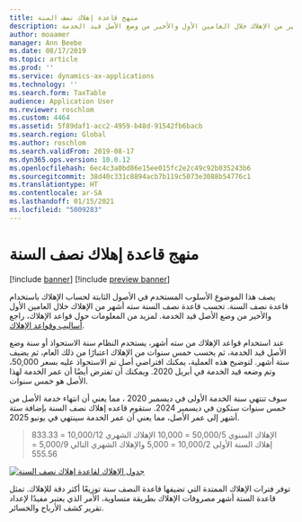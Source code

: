 ```yaml
---
title: منهج قاعدة إهلاك نصف السنة
description: يصف هذا الموضوع الأسلوب الذي تستخدمه الأصول الثابتة لحساب الإهلاك باستخدام قاعدة نصف السنة، والذي يحسب سته أشهر من الإهلاك خلال العامين الأول والأخير من وضع الأصل قيد الخدمة.
author: moaamer
manager: Ann Beebe
ms.date: 08/17/2019
ms.topic: article
ms.prod: ''
ms.service: dynamics-ax-applications
ms.technology: ''
ms.search.form: TaxTable
audience: Application User
ms.reviewer: roschlom
ms.custom: 4464
ms.assetid: 5f89daf1-acc2-4959-b48d-91542fb6bacb
ms.search.region: Global
ms.author: roschlom
ms.search.validFrom: 2019-08-17
ms.dyn365.ops.version: 10.0.12
ms.openlocfilehash: 6ec4c3a0bd86e15ee015fc2e2c49c92b035243b6
ms.sourcegitcommit: 38d40c331c8894acb7b119c5073e3088b54776c1
ms.translationtype: HT
ms.contentlocale: ar-SA
ms.lasthandoff: 01/15/2021
ms.locfileid: "5009283"
---
```

# <a name="half-year-depreciation-convention-methodology"></a>منهج قاعدة إهلاك نصف السنة

[!include [banner](../includes/banner.md)]
[!include [preview banner](../includes/preview-banner.md)]

يصف هذا الموضوع الأسلوب المستخدم في الأصول الثابتة لحساب الإهلاك باستخدام قاعدة نصف السنة. تحسب قاعدة نصف السنة سته أشهر من الإهلاك خلال العامين الأول والأخير من وضع الأصل قيد الخدمة.‬ لمزيد من المعلومات حول قواعد الإهلاك، راجع [أساليب وقواعد الإهلاك](Fixed-asset-depreciation-conventions.md). 

عند استخدام قواعد الإهلاك من سته أشهر، يستخدم النظام سنة الاستحواذ أو سنة وضع الأصل قيد الخدمة، ثم يحسب خمس سنوات من الإهلاك اعتبارًا من ذلك العام، ثم يضيف ستة أشهر. لتوضيح هذه العملية، يمكنك افتراضي أصل تم الاستحواذ عليه بسعر 50,000، وتم وضعه قيد الخدمة في أبريل 2020. ويمكنك أن تفترض أيضًا أن عمر الخدمة لهذا الأصل هو خمس سنوات.

سوف تنتهي سنة الخدمة الأولى في ديسمبر 2020 ، مما يعني أن انتهاء خدمة الأصل من خمس سنوات ستكون في ديسمبر 2024. ستقوم قاعده إهلاك نصف السنة بإضافة ستة أشهر إلى عمر الأصل، مما يعني أن عمر الخدمة سينتهي في يونيو 2025. 

> الإهلاك السنوي 50,000/5 = 10,000 الإهلاك الشهري 10,000/12 = 833.33 <br>
> إهلاك السنة الأولى 10,000/2 = 5,000 والإهلاك الشهري التالي 5,000/9 = 555.56

   [![جدول الإهلاك لقاعدة إهلاك نصف السنة](./media/half-yr-dprectn-cnvntn.png)](./media/half-yr-dprectn-cnvntn.png)

توفر فترات الإهلاك الممتدة التي تضيفها قاعدة النصف سنة توزيعًا أكثر دقة للإهلاك. تمثل قاعدة الستة أشهر مصروفات الإهلاك بطريقة متساوية، الأمر الذي يعتبر مفيدًا لإعداد تقرير كشف الأرباح والخسائر.
